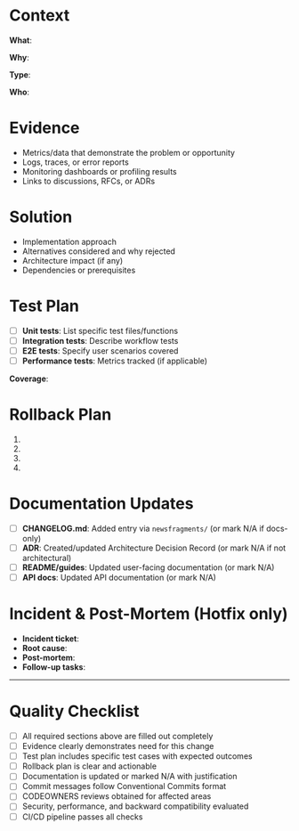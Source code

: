 <!-- 
GitHub Intervention Protocol (GIP) v1.0
See docs/GIP_SYSTEM_PROMPT.md for complete guidelines
-->

# Context
**What**: <!-- Describe the problem or task -->

**Why**: <!-- Business justification or technical necessity -->

**Type**: <!-- Standard / Hotfix / Infrastructure -->

**Who**: <!-- Responsible persons: @username1, @username2 -->

# Evidence
<!-- Provide concrete proof that justifies this change -->
- Metrics/data that demonstrate the problem or opportunity
- Logs, traces, or error reports
- Monitoring dashboards or profiling results
- Links to discussions, RFCs, or ADRs

# Solution
<!-- Describe your technical solution -->
- Implementation approach
- Alternatives considered and why rejected
- Architecture impact (if any)
- Dependencies or prerequisites

# Test Plan
<!-- Specify concrete tests that validate this change -->
- [ ] **Unit tests**: List specific test files/functions
- [ ] **Integration tests**: Describe workflow tests
- [ ] **E2E tests**: Specify user scenarios covered
- [ ] **Performance tests**: Metrics tracked (if applicable)

**Coverage**: <!-- Current coverage % for affected modules -->

# Rollback Plan
<!-- Step-by-step instructions to revert this change if needed -->
1. <!-- Immediate rollback action (e.g., feature flag, config change) -->
2. <!-- Database migration rollback (if applicable) -->
3. <!-- Time required for full rollback -->
4. <!-- Alternative recovery paths -->

# Documentation Updates
- [ ] **CHANGELOG.md**: Added entry via `newsfragments/` (or mark N/A if docs-only)
- [ ] **ADR**: Created/updated Architecture Decision Record (or mark N/A if not architectural)
- [ ] **README/guides**: Updated user-facing documentation (or mark N/A)
- [ ] **API docs**: Updated API documentation (or mark N/A)

<!-- For hotfix PRs, also include: -->
# Incident & Post-Mortem (Hotfix only)
<!-- Remove this section if not a hotfix -->
- **Incident ticket**: <!-- Link to incident #INC-YYYY-NNN -->
- **Root cause**: <!-- Brief description -->
- **Post-mortem**: <!-- Scheduled date/time or link -->
- **Follow-up tasks**: <!-- Issues created for preventing recurrence -->

---

# Quality Checklist
- [ ] All required sections above are filled out completely
- [ ] Evidence clearly demonstrates need for this change
- [ ] Test plan includes specific test cases with expected outcomes
- [ ] Rollback plan is clear and actionable
- [ ] Documentation is updated or marked N/A with justification
- [ ] Commit messages follow Conventional Commits format
- [ ] CODEOWNERS reviews obtained for affected areas
- [ ] Security, performance, and backward compatibility evaluated
- [ ] CI/CD pipeline passes all checks
